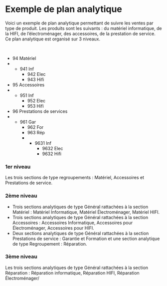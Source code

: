 # Exemple de plan analytique


Voici un exemple de plan analytique permettant de suivre les ventes 
 par type de produit. Les produits sont les suivants : du matériel informatique, 
 de la HIFI, de l’électroménager, des accessoires, de la prestation de 
 service. Ce plan analytique est organisé sur 3 niveaux.


 


* 94 Matériel
* + 941 Inf
	+ 942 Elec
	+ 943 Hifi
* 95 Accessoires
* + 951 Inf
	+ 952 Elec
	+ 953 Hifi
* 96 Prestations de services
* + 961 Gar
	+ 962 For
	+ 963 Rép
	+ - 9631 Inf
		- 9632 Elec
		- 9632 Hifi


### 1er niveau


Les trois sections de type regroupements : Matériel, 
 Accessoires et Prestations de service.


### 2ème niveau


* Trois sections analytiques de type Général rattachées à la section 
 Matériel : Matériel Informatique, Matériel Électroménager, Matériel 
 HIFI.
* Trois sections analytiques de type Général rattachées à la section 
 Accessoires : Accessoires Informatique, Accessoires pour Électroménager, 
 Accessoires pour HIFI.
* Deux sections analytiques de type Général rattachées à la section 
 Prestations de service : Garantie et Formation et une section analytique 
 de type Regroupement : Réparation.


### 3ème niveau


Les trois sections analytiques de type Général rattachées à la section 
 Réparation : Réparation informatique, Réparation HIFI, Réparation Électroménager/


